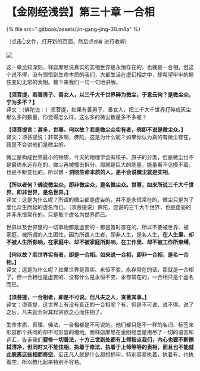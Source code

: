 # 【金刚经浅尝】第三十章 一合相

{% file src=".gitbook/assets/jin-gang-jing-30.m4a" %}

（点击👆文件，打开新的页面，然后点`观看` 进行收听\)

![](https://mmbiz.qpic.cn/mmbiz_png/xws7d9qricCYBvg1QDbJpWFbWwfDv0uRoNLHlbsPica17iauPrZXrqPyGeIz3qTsl7QGaPicHZ4icWxibbKbaOyCGPIg/640?wx_fmt=png&tp=webp&wxfrom=5&wx_lazy=1&wx_co=1)

这一章比较深刻，释迦摩尼说真实的实相世界是永恒存在的，也就是一合相，但这个说不得，没有领悟到生命本质的我们，大都生活在虚幻相之中，却希望牢牢的握住变幻无常的表相。接下来我们一句一句地讲解。

**【须菩提，若善男子、善女人，以三千大千世界碎为微尘，于意云何？是微尘众，宁为多不？】**  
译文：（佛陀说：）须菩提，如果有善男子、善女人，把三千大千世界打碎成灰尘那么多的数量，你觉得怎么样，这么多的微尘数量多不多呢？

**【须菩提言：甚多，世尊。何以故？若是微尘众实有者，佛即不说是微尘众。】**  
译文：须菩提说：非常多啊，佛陀。这是为什么呢？如果你认为真的有微尘存在，我是不会讲他们是微尘的。

微尘是构成世界最小的物质，今天的物理学会有核子、原子的分类，但是微尘也不是最终永远存在的，微尘再被撞击拆分、那就是巨大的能量，能量看不见摸不着，也是不断变化的。所以佛 - **洞晓生命本质的人，是不会说微尘就是实相**。

**【所以者何？佛说微尘众，即非微尘众，是名微尘众。世尊，如来所说三千大千世界，即非世界，是名世界。】**  
译文：这是为什么呢？所谓的微尘都是虚妄的，并不是永恒常在的，微尘只是为了度化众生而起的虚名而已。（须菩提说）佛陀，您说的三千大千世界，也是虚妄的并非永恒常在的，只是取个虚名为世界而已。

世界以及世界里的一切事物都是虚妄的 - 都是暂时存在的，所以不要被世界、被家庭、被所谓的人生困住，因为所谓人生者，即非人生，是名人生，**在人生里、却不被人生所影响，在家庭中、却不被家庭所影响，在工作里、却不被工作所束缚**。

**【何以故？若世界实有者，即是一合相。如来说一合相，即非一合相，是名一合相。】**  
译文：这是为什么呢？如果世界是真实、永恒不变、永存常在的话，那就是一合相了。但一合相也是虚妄的、没有什么是永恒不变、永存常在的，一合相只是个虚名而已。

**【须菩提，一合相者，即是不可说。但凡夫之人，贪著其事。】**  
译文：须菩提，这世界上有没有真正的一合相呢？有，但是不可说、说不得。说了之后，凡夫就会对其起贪欲之心而住相了。

生命本质、真理、佛法、一合相都是不可说的。他们都只是不一样的名词、标签来形容那个共同的却不可形容的境地。而释迦摩尼在金刚经里是用尽了一切的语言和词汇，告诉我们**要修一切善法，十方三世到处都有上师指点我们，内心也要不断擦拭清净，但同时又不能住相、执着于修法、执着于上师等等的表相，而且也不能就此脱离这些相而修空**。反正凡人就是什么都想抓牢，特别容易执着，执着有、也执着空，所以教化起来特别不容易。

